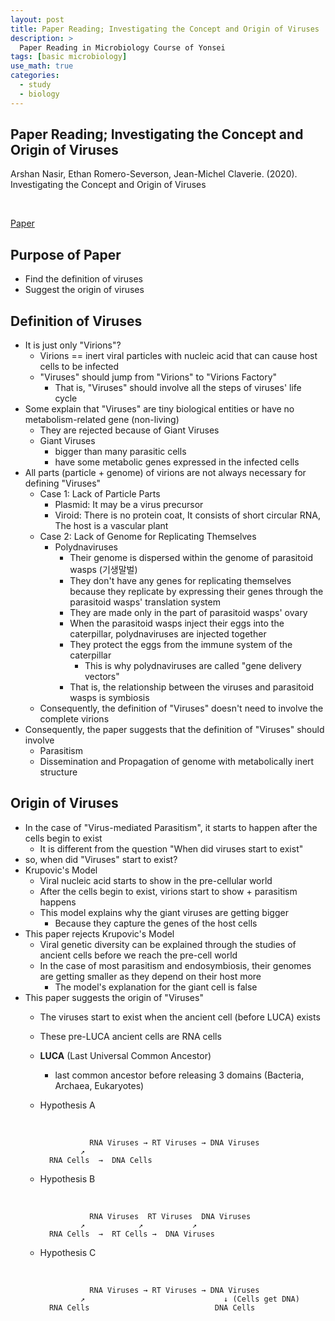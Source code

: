 ```yaml
---
layout: post
title: Paper Reading; Investigating the Concept and Origin of Viruses
description: >
  Paper Reading in Microbiology Course of Yonsei
tags: [basic microbiology]
use_math: true
categories:
  - study
  - biology
---
```


## Paper Reading; Investigating the Concept and Origin of Viruses

Arshan Nasir, Ethan Romero-Severson, Jean-Michel Claverie. (2020). Investigating the Concept and Origin of Viruses

<br>

[Paper](https://www.sciencedirect.com/science/article/pii/S0966842X20302304)

## Purpose of Paper
* Find the definition of viruses
* Suggest the origin of viruses

## Definition of Viruses
* It is just only "Virions"?
  * Virions == inert viral particles with nucleic acid that can cause host cells to be infected
  * "Viruses" should jump from "Virions" to "Virions Factory"
    * That is, "Viruses" should involve all the steps of viruses' life cycle
* Some explain that "Viruses" are tiny biological entities or have no metabolism-related gene (non-living)
  * They are rejected because of Giant Viruses
  * Giant Viruses
    * bigger than many parasitic cells
    * have some metabolic genes expressed in the infected cells
* All parts (particle + genome) of virions are not always necessary for defining "Viruses"
  * Case 1: Lack of Particle Parts
    * Plasmid: It may be a virus precursor
    * Viroid: There is no protein coat, It consists of short circular RNA, The host is a vascular plant
  * Case 2: Lack of Genome for Replicating Themselves
    * Polydnaviruses
      * Their genome is dispersed within the genome of parasitoid wasps (기생말벌)
      * They don't have any genes for replicating themselves because they replicate by expressing their genes through the parasitoid wasps' translation system
      * They are made only in the part of parasitoid wasps' ovary
      * When the parasitoid wasps inject their eggs into the caterpillar, polydnaviruses are injected together
      * They protect the eggs from the immune system of the caterpillar
        * This is why polydnaviruses are called "gene delivery vectors"
      * That is, the relationship between the viruses and parasitoid wasps is symbiosis
  * Consequently, the definition of "Viruses" doesn't need to involve the complete virions
* Consequently, the paper suggests that the definition of "Viruses" should involve
  * Parasitism
  * Dissemination and Propagation of genome with metabolically inert structure

## Origin of Viruses
* In the case of "Virus-mediated Parasitism", it starts to happen after the cells begin to exist
  * It is different from the question "When did viruses start to exist"
* so, when did "Viruses" start to exist?
* Krupovic's Model
  * Viral nucleic acid starts to show in the pre-cellular world
  * After the cells begin to exist, virions start to show + parasitism happens
  * This model explains why the giant viruses are getting bigger
    * Because they capture the genes of the host cells
* This paper rejects Krupovic's Model
  * Viral genetic diversity can be explained through the studies of ancient cells before we reach the pre-cell world
  * In the case of most parasitism and endosymbiosis, their genomes are getting smaller as they depend on their host more
    * The model's explanation for the giant cell is false
* This paper suggests the origin of "Viruses"
  * The viruses start to exist when the ancient cell (before LUCA) exists
  * These pre-LUCA ancient cells are RNA cells
  * **LUCA** (Last Universal Common Ancestor)
    * last common ancestor before releasing 3 domains (Bacteria, Archaea, Eukaryotes)  
  * Hypothesis A

    <br>

    ~~~
               RNA Viruses → RT Viruses → DNA Viruses
             ↗
      RNA Cells  →  DNA Cells

    ~~~

  * Hypothesis B

    <br>

    ~~~
               RNA Viruses  RT Viruses  DNA Viruses
             ↗            ↗           ↗
      RNA Cells  →  RT Cells →  DNA Viruses

    ~~~

  * Hypothesis C

    <br>

    ~~~
               RNA Viruses → RT Viruses → DNA Viruses
             ↗                               ↓ (Cells get DNA)
      RNA Cells                            DNA Cells

    ~~~
